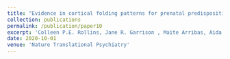 ```yaml
---
title: "Evidence in cortical folding patterns for prenatal predispositions to hallucinations in schizophrenia"
collection: publications
permalink: /publication/paper10
excerpt: 'Colleen P.E. Rollins, Jane R. Garrison , Maite Arribas, Aida Seyedsalehi, Zhi Li, Raymond C.K. Chan , Junwei Yang , Duo Wang , Pietro Lio , Chao Yan , Zheng-hui Yi , Arnaud Cachia , Rachel Upthegrove , Bill Deakin , Jon S. Simons , Graham K. Murray, John Suckling'
date: 2020-10-01
venue: 'Nature Translational Psychiatry'
---
```

